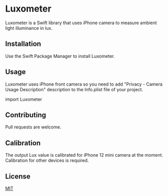 # Luxometer

Luxometer is a Swift library that uses iPhone camera to measure ambient light illuminance in lux.

## Installation

Use the Swift Package Manager to install Luxometer.


## Usage

Luxometer uses iPhone front camera so you need to add "Privacy - Camera Usage Description" description to the Info.plist file of your project.

import Luxometer


## Contributing

Pull requests are welcome. 

## Calibration

The output Lux value is calibrated for iPhone 12 mini camera at the moment. Calibration for other devices is required. 

## License

[MIT](https://choosealicense.com/licenses/mit/)
